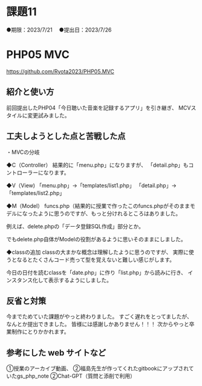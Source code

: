 # 課題11
●期限：2023/7/21　
●提出日：2023/7/26
# PHP05 MVC
https://github.com/Ryota2023/PHP05.MVC

## 紹介と使い方
前回提出したPHP04「今日聴いた音楽を記録するアプリ」を引き継ぎ、
MCVスタイルに変更試みました。


## 工夫しようとした点と苦戦した点
・MVCの分岐

◆C（Controller）
結果的に「menu.php」になりますが、
「detail.php」もコントローラーになります。

◆V（View)
「menu.php」→「templates/list1.php」
「detail.php」→「templates/list2.php」

◆M（Model）
funcs.php（結果的に授業で作ったこのfuncs.phpがそのままモデルになったように思うのですが、もっと分けれるところはありました。

例えば、delete.phpの「データ登録SQL作成」部分とか。

でもdelete.php自体がModelの役割があるように思いそのままにしました。

◆classの追加
classの大まかな概念は理解したように思うのですが、
実際に使うとなるとたくさんコード売って型を覚えないと難しい感じがします。

今日の日付を読むclassを「date.php」に作り「list.php」から読みに行き、
インスタンス化して表示するようにしました。

## 反省と対策
今までためていた課題がやっと終わりました。
すごく遅れをとってましたが、なんとか提出できました。
皆様には感謝しかありません！！！
次からやっと卒業制作にとりかかれます。

## 参考にした web サイトなど
①授業のアーカイブ動画、
②福島先生が作ってくれたgitbookにアップされていたgs_php_note
②Chat-GPT（質問と添削で利用）
